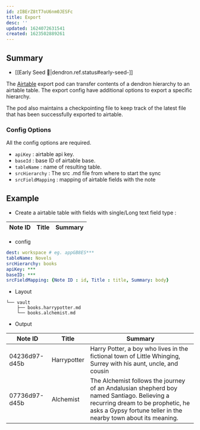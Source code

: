 ```yaml
---
id: zIBErZ8tT7oU6nm0JESFc
title: Export
desc: ''
updated: 1624072631541
created: 1623502889261
---
```



## Summary
- [[Early Seed 🌱|dendron.ref.status#early-seed-]]

The [Airtable](https://airtable.com/) export pod can transfer contents of a dendron hierarchy to an airtable table. The export config have additional options to export a specific hierarchy.

The pod also maintains a checkpointing file to keep track of the latest file that has been successfully exported to airtable.


### Config Options
All the config options are required.
- `apiKey` :  airtable api key.
- `baseId` :  base ID of airtable base.
- `tableName` : name of resulting table.
- `srcHierarchy` : The src .md file from where to start the sync
- `srcFieldMapping` : mapping of airtable fields with the note


## Example

- Create a airtable table with fields with single/Long text field type  : 

Note ID | Title | Summary
---------|----------|---------



- config
```yml
dest: workspace # eg. appGB8ES***
tableName: Novels
srcHierarchy: books
apiKey: ***
baseID: ***
srcFieldMapping: {Note ID : id, Title : title, Summary: body}
```

- Layout
```
└── vault
    ├── books.harrypotter.md
    └── books.alchemist.md
```

- Output

Note ID | Title | Summary
---------|----------|---------
 04236d97-d45b | Harrypotter | Harry Potter, a boy who lives in the fictional town of Little Whinging, Surrey with his aunt, uncle, and cousin
 07736d97-d45b | Alchemist | The Alchemist follows the journey of an Andalusian shepherd boy named Santiago. Believing a recurring dream to be prophetic, he asks a Gypsy fortune teller in the nearby town about its meaning. 



 